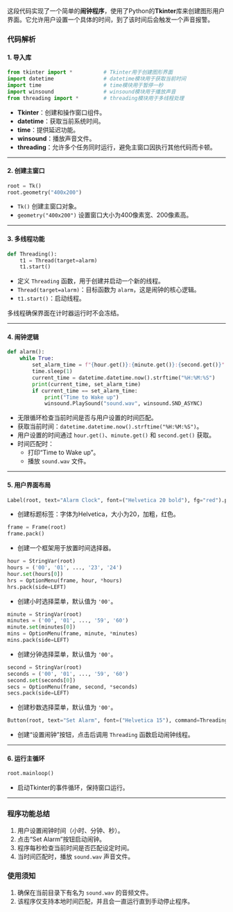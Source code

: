 这段代码实现了一个简单的**闹钟程序**，使用了Python的**Tkinter**库来创建图形用户界面。它允许用户设置一个具体的时间，到了该时间后会触发一个声音报警。

### 代码解析

#### 1. **导入库**

```python
from tkinter import *          # Tkinter用于创建图形界面
import datetime                # datetime模块用于获取当前时间
import time                    # time模块用于暂停一秒
import winsound                # winsound模块用于播放声音
from threading import *        # threading模块用于多线程处理
```

- **Tkinter**：创建和操作窗口组件。
- **datetime**：获取当前系统时间。
- **time**：提供延迟功能。
- **winsound**：播放声音文件。
- **threading**：允许多个任务同时运行，避免主窗口因执行其他代码而卡顿。

------

#### 2. **创建主窗口**

```python
root = Tk()
root.geometry("400x200")
```

- `Tk()` 创建主窗口对象。
- `geometry("400x200")` 设置窗口大小为400像素宽、200像素高。

------

#### 3. **多线程功能**

```python
def Threading():
    t1 = Thread(target=alarm)
    t1.start()
```

- 定义 `Threading` 函数，用于创建并启动一个新的线程。
- `Thread(target=alarm)`：目标函数为 `alarm`，这是闹钟的核心逻辑。
- `t1.start()`：启动线程。

多线程确保界面在计时器运行时不会冻结。

------

#### 4. **闹钟逻辑**

```python
def alarm():
    while True:
        set_alarm_time = f"{hour.get()}:{minute.get()}:{second.get()}"
        time.sleep(1)
        current_time = datetime.datetime.now().strftime("%H:%M:%S")
        print(current_time, set_alarm_time)
        if current_time == set_alarm_time:
            print("Time to Wake up")
            winsound.PlaySound("sound.wav", winsound.SND_ASYNC)
```

- 无限循环检查当前时间是否与用户设置的时间匹配。
- 获取当前时间：`datetime.datetime.now().strftime("%H:%M:%S")`。
- 用户设置的时间通过 `hour.get()`、`minute.get()` 和 `second.get()` 获取。
- 时间匹配时：
  - 打印“Time to Wake up”。
  - 播放 `sound.wav` 文件。

------

#### 5. **用户界面布局**

```python
Label(root, text="Alarm Clock", font=("Helvetica 20 bold"), fg="red").pack(pady=10)
```

- 创建标题标签：字体为Helvetica，大小为20，加粗，红色。

```python
frame = Frame(root)
frame.pack()
```

- 创建一个框架用于放置时间选择器。

```python
hour = StringVar(root)
hours = ('00', '01', ..., '23', '24')
hour.set(hours[0])
hrs = OptionMenu(frame, hour, *hours)
hrs.pack(side=LEFT)
```

- 创建小时选择菜单，默认值为 `'00'`。

```python
minute = StringVar(root)
minutes = ('00', '01', ..., '59', '60')
minute.set(minutes[0])
mins = OptionMenu(frame, minute, *minutes)
mins.pack(side=LEFT)
```

- 创建分钟选择菜单，默认值为 `'00'`。

```python
second = StringVar(root)
seconds = ('00', '01', ..., '59', '60')
second.set(seconds[0])
secs = OptionMenu(frame, second, *seconds)
secs.pack(side=LEFT)
```

- 创建秒数选择菜单，默认值为 `'00'`。

```python
Button(root, text="Set Alarm", font=("Helvetica 15"), command=Threading).pack(pady=20)
```

- 创建“设置闹钟”按钮，点击后调用 `Threading` 函数启动闹钟线程。

------

#### 6. **运行主循环**

```python
root.mainloop()
```

- 启动Tkinter的事件循环，保持窗口运行。

------

### 程序功能总结

1. 用户设置闹钟时间（小时、分钟、秒）。
2. 点击“Set Alarm”按钮启动闹钟。
3. 程序每秒检查当前时间是否匹配设定时间。
4. 当时间匹配时，播放 `sound.wav` 声音文件。

### 使用须知

1. 确保在当前目录下有名为 `sound.wav` 的音频文件。
2. 该程序仅支持本地时间匹配，并且会一直运行直到手动停止程序。